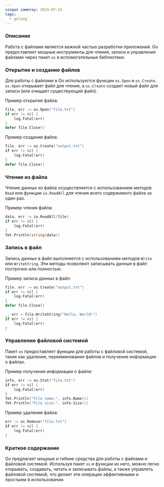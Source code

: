 ```yaml
---
создал заметку: 2024-07-24
tags:
  - golang
---
```

### Описание
Работа с файлами является важной частью разработки приложений. Go предоставляет мощные инструменты для чтения, записи и управления файлами через пакет `os` и вспомогательные библиотеки.

### Открытие и создание файлов

Для работы с файлами в Go используются функции `os.Open` и `os.Create`. `os.Open` открывает файл для чтения, а `os.Create` создает новый файл для записи (или очищает существующий файл).

Пример открытия файла:
```go
file, err := os.Open("file.txt")
if err != nil {
    log.Fatal(err)
}
defer file.Close()
```
Пример создания файла:
```go
file, err := os.Create("output.txt")
if err != nil {
    log.Fatal(err)
}
defer file.Close()
```

### Чтение из файла

Чтение данных из файла осуществляется с использованием методов `Read` или функции `io.ReadAll` для чтения всего содержимого файла за один раз.

Пример чтения файла:
```go
data, err := io.ReadAll(file)
if err != nil {
    log.Fatal(err)
}
fmt.Println(string(data))
```

### Запись в файл

Запись данных в файл выполняется с использованием методов `Write` или `WriteString`. Эти методы позволяют записывать данные в файл построчно или полностью.

Пример записи данных в файл:
```go
file, err := os.Create("output.txt")
if err != nil {
    log.Fatal(err)
}
defer file.Close()

_, err = file.WriteString("Hello, World!")
if err != nil {
    log.Fatal(err)
}
```

### Управление файловой системой

Пакет `os` предоставляет функции для работы с файловой системой, такие как удаление, переименование файлов и получение информации о файлах.

Пример получения информации о файле:
```go
info, err := os.Stat("file.txt")
if err != nil {
    log.Fatal(err)
}
fmt.Println("File name:", info.Name())
fmt.Println("File size:", info.Size())
```

Пример удаления файла:
```go
err := os.Remove("file.txt")
if err != nil {
    log.Fatal(err)
}
```

### Краткое содержание

Go предлагает мощные и гибкие средства для работы с файлами и файловой системой. Используя пакет `os` и функции из него, можно легко открывать, создавать, читать и записывать файлы, а также управлять файловой системой, что делает эти операции эффективными и простыми в использовании.
